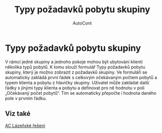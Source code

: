 ﻿---
    title: "Typy požadavků pobytu skupiny"
    author: AutoCont
    ms.date: 04/30/2018
    ms.topic: article
    ms.prod: dynamics-nav-2017
    ms.contentlocale: cs-cz
    ms.lasthandoff: 04/30/2018
---

# Typy požadavků pobytu skupiny

V rámci jedné skupiny a jednoho pokoje mohou být ubytováni klienti několika typů pobytů. K tomu slouží formulář Typy požadavků pobytu skupiny, který je možno zobrazit z požadavků skupiny. Ve formuláři se automaticky zakládá první řádek s celkovým očekávaným počtem pobytů a typem klienta a pobytu z hlavičky skupiny. Uživatel může zakládat další řádky s jinými typy klienta a pobytu a definovat pro ně hodnotu v poli „Očekávaný počet pobytů“. Tím se automaticky přepočte i hodnota daného pole v prvním řádku. 


## <a name="see-also"></a>Viz také
[AC Lázeňské řešení](ac-spa-solution.md)